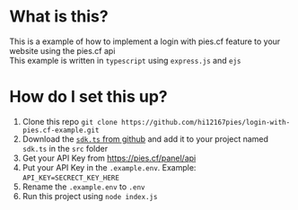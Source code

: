 # What is this?
This is a example of how to implement a login with pies.cf feature to your website using the pies.cf api\
This example is written in `typescript` using `express.js` and `ejs`

# How do I set this up?
1. Clone this repo `git clone https://github.com/hi12167pies/login-with-pies.cf-example.git`
2. Download the [`sdk.ts` from github](https://github.com/hi12167pies/pies.cf-api-sdk) and add it to your project named `sdk.ts` in the `src` folder
3. Get your API Key from https://pies.cf/panel/api
4. Put your API Key in the `.example.env`. Example: `API_KEY=SECRECT_KEY_HERE`
5. Rename the `.example.env` to `.env`
6. Run this project using `node index.js`
